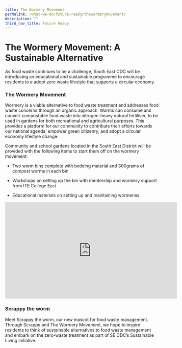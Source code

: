 ```yaml
---
title: The Wormery Movement
permalink: /what-we-do/future-ready/thewormerymovement/
description: ""
third_nav_title: Future Ready
---
```

# The Wormery Movement: A Sustainable Alternative

As food waste continues to be a challenge, South East CDC will be introducing an educational and sustainable programme to encourage residents to a adopt zero waste lifestyle that supports a circular economy.

       
### The Wormery Movement

Wormery is a viable alternative to food waste treatment and addresses food waste concerns through an organic approach. Worms can consume and convert compostable food waste into nitrogen-heavy natural fertiliser, to be used in gardens for both recreational and agricultural purposes. This provides a platform for our community to contribute their efforts towards our national agenda, empower green citizenry, and adopt a circular economy lifestyle change.

Community and school gardens located in the South East District will be provided with the following items to start them off on the wormery movement:

* Two worm bins complete with bedding material and 300grams of compost worms in each bin

* Workshops on setting up the bin with mentorship and wormery support from ITE College East

* Educational materials on setting up and maintaining wormeries

<div class="bp-youtube">
<iframe allowfullscreen="" allow="accelerometer; autoplay; clipboard-write; encrypted-media; gyroscope; picture-in-picture; web-share" frameborder="0" title="YouTube video player" src="https://www.youtube.com/embed/JHXvf_cep7k?si=vWJtCvYHRX5_lD-i" height="315" width="560"></iframe>
</div>


### Scrappy the worm

Meet Scrappy the worm, our new mascot for food waste management. 
Through Scrappy and The Wormery Movement, we hope to inspire residents to think of sustainable alternatives to food waste management and embark on the zero-waste treatment as part of SE CDC’s Sustainable Living initiative.
